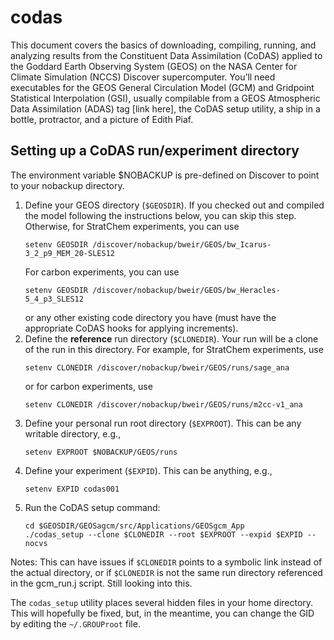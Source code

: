 # codas
This document covers the basics of downloading, compiling, running, and analyzing
results from the Constituent Data Assimilation (CoDAS) applied to the Goddard Earth Observing
System (GEOS) on the NASA Center for Climate Simulation (NCCS) Discover supercomputer. You’ll
need executables for the GEOS General Circulation Model (GCM) and Gridpoint Statistical
Interpolation (GSI), usually compilable from a GEOS Atmospheric Data Assimilation (ADAS)
tag [link here], the CoDAS setup utility, a ship in a bottle, protractor, and a picture
of Edith Piaf.

## Setting up a CoDAS run/experiment directory
The environment variable $NOBACKUP is pre-defined on Discover to point to your nobackup directory.

1. Define your GEOS directory (```$GEOSDIR```). If you checked out and compiled the model
    following the instructions below, you can skip this step. Otherwise, for StratChem
    experiments, you can use
    ```
    setenv GEOSDIR /discover/nobackup/bweir/GEOS/bw_Icarus-3_2_p9_MEM_20-SLES12
    ```
    For carbon experiments, you can use
    ```
    setenv GEOSDIR /discover/nobackup/bweir/GEOS/bw_Heracles-5_4_p3_SLES12
    ```
    or any other existing code directory you have (must have the appropriate CoDAS hooks for applying increments).
2. Define the **reference** run directory (```$CLONEDIR```). Your run will be a clone of the
    run in this directory. For example, for StratChem experiments, use
    ```
    setenv CLONEDIR /discover/nobackup/bweir/GEOS/runs/sage_ana
    ```
    or for carbon experiments, use
    ```
    setenv CLONEDIR /discover/nobackup/bweir/GEOS/runs/m2cc-v1_ana
    ```
3. Define your personal run root directory (```$EXPROOT```). This can be any writable directory, e.g.,
    ```
    setenv EXPROOT $NOBACKUP/GEOS/runs
    ```
4. Define your experiment (```$EXPID```). This can be anything, e.g.,
    ```
    setenv EXPID codas001
    ```
5. Run the CoDAS setup command:
    ```
    cd $GEOSDIR/GEOSagcm/src/Applications/GEOSgcm_App
    ./codas_setup --clone $CLONEDIR --root $EXPROOT --expid $EXPID --nocvs
    ```

Notes: This can have issues if ```$CLONEDIR``` points to a symbolic link instead of the actual directory,
or if ```$CLONEDIR``` is not the same run directory referenced in the gcm_run.j script. Still looking into this.

The ```codas_setup``` utility places several hidden files in your home directory. This will hopefully be fixed,
but, in the meantime, you can change the GID by editing the ```~/.GROUProot``` file.
